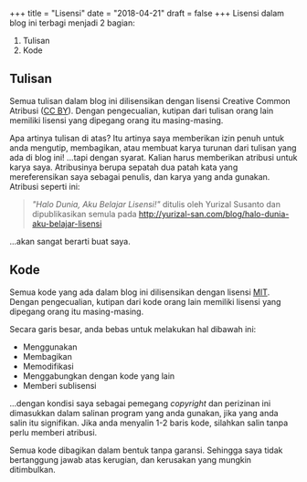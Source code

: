 +++
title = "Lisensi"
date = "2018-04-21"
draft = false
+++
Lisensi dalam blog ini terbagi menjadi 2 bagian:

1. Tulisan
2. Kode

## Tulisan

Semua tulisan dalam blog ini dilisensikan dengan lisensi Creative Common Atribusi ([CC BY](https://creativecommons.org/licenses/by/4.0/)). Dengan pengecualian, kutipan dari tulisan orang lain memiliki lisensi yang dipegang orang itu masing-masing.

Apa artinya tulisan di atas? Itu artinya saya memberikan izin penuh untuk anda mengutip, membagikan, atau membuat karya turunan dari tulisan yang ada di blog ini! ...tapi dengan syarat. Kalian harus memberikan atribusi untuk karya saya. Atribusinya berupa sepatah dua patah kata yang mereferensikan saya sebagai penulis, dan karya yang anda gunakan. Atribusi seperti ini:

> *"Halo Dunia, Aku Belajar Lisensi!"* ditulis oleh Yurizal Susanto dan dipublikasikan semula pada http://yurizal-san.com/blog/halo-dunia-aku-belajar-lisensi

...akan sangat berarti buat saya.

## Kode

Semua kode yang ada dalam blog ini dilisensikan dengan lisensi [MIT](https://opensource.org/licenses/MIT). Dengan pengecualian, kutipan dari kode orang lain memiliki lisensi yang dipegang orang itu masing-masing.

Secara garis besar, anda bebas untuk melakukan hal dibawah ini:

- Menggunakan
- Membagikan
- Memodifikasi
- Menggabungkan dengan kode yang lain
- Memberi sublisensi

...dengan kondisi saya sebagai pemegang *copyright* dan perizinan ini dimasukkan dalam salinan program yang anda gunakan, jika yang anda salin itu signifikan. Jika anda menyalin 1-2 baris kode, silahkan salin tanpa perlu memberi atribusi.

Semua kode dibagikan dalam bentuk tanpa garansi. Sehingga saya tidak bertanggung jawab atas kerugian, dan kerusakan yang mungkin ditimbulkan.
